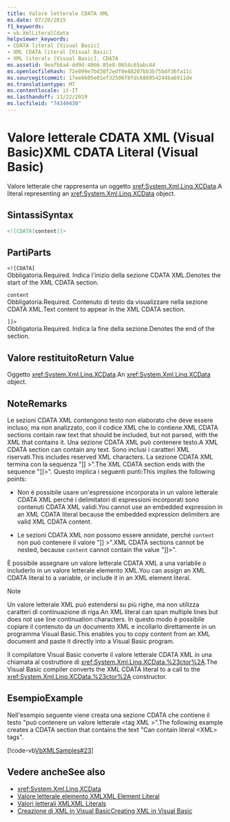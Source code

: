 ```yaml
---
title: Valore letterale CDATA XML
ms.date: 07/20/2015
f1_keywords:
- vb.XmlLiteralCdata
helpviewer_keywords:
- CDATA literal [Visual Basic]
- XML CDATA literal [Visual Basic]
- XML literals [Visual Basic], CDATA
ms.assetid: 9eafb6a4-dd9d-4866-85e8-0654c65abc44
ms.openlocfilehash: 72e899e7bd30f2edf0e88207bb3b75bdf36fa11c
ms.sourcegitcommit: 17ee6605e01ef32506f8fdc686954244ba6911de
ms.translationtype: MT
ms.contentlocale: it-IT
ms.lasthandoff: 11/22/2019
ms.locfileid: "74349430"
---
```

# <a name="xml-cdata-literal-visual-basic"></a><span data-ttu-id="62a2f-102">Valore letterale CDATA XML (Visual Basic)</span><span class="sxs-lookup"><span data-stu-id="62a2f-102">XML CDATA Literal (Visual Basic)</span></span>
<span data-ttu-id="62a2f-103">Valore letterale che rappresenta un oggetto <xref:System.Xml.Linq.XCData>.</span><span class="sxs-lookup"><span data-stu-id="62a2f-103">A literal representing an <xref:System.Xml.Linq.XCData> object.</span></span>  
  
## <a name="syntax"></a><span data-ttu-id="62a2f-104">Sintassi</span><span class="sxs-lookup"><span data-stu-id="62a2f-104">Syntax</span></span>  
  
```xml  
<![CDATA[content]]>  
```  
  
## <a name="parts"></a><span data-ttu-id="62a2f-105">Parti</span><span class="sxs-lookup"><span data-stu-id="62a2f-105">Parts</span></span>  
 `<![CDATA[`  
 <span data-ttu-id="62a2f-106">Obbligatoria.</span><span class="sxs-lookup"><span data-stu-id="62a2f-106">Required.</span></span> <span data-ttu-id="62a2f-107">Indica l'inizio della sezione CDATA XML.</span><span class="sxs-lookup"><span data-stu-id="62a2f-107">Denotes the start of the XML CDATA section.</span></span>  
  
 `content`  
 <span data-ttu-id="62a2f-108">Obbligatoria.</span><span class="sxs-lookup"><span data-stu-id="62a2f-108">Required.</span></span> <span data-ttu-id="62a2f-109">Contenuto di testo da visualizzare nella sezione CDATA XML.</span><span class="sxs-lookup"><span data-stu-id="62a2f-109">Text content to appear in the XML CDATA section.</span></span>  
  
 `]]>`  
 <span data-ttu-id="62a2f-110">Obbligatoria.</span><span class="sxs-lookup"><span data-stu-id="62a2f-110">Required.</span></span> <span data-ttu-id="62a2f-111">Indica la fine della sezione.</span><span class="sxs-lookup"><span data-stu-id="62a2f-111">Denotes the end of the section.</span></span>  
  
## <a name="return-value"></a><span data-ttu-id="62a2f-112">Valore restituito</span><span class="sxs-lookup"><span data-stu-id="62a2f-112">Return Value</span></span>  
 <span data-ttu-id="62a2f-113">Oggetto <xref:System.Xml.Linq.XCData>.</span><span class="sxs-lookup"><span data-stu-id="62a2f-113">An <xref:System.Xml.Linq.XCData> object.</span></span>  
  
## <a name="remarks"></a><span data-ttu-id="62a2f-114">Note</span><span class="sxs-lookup"><span data-stu-id="62a2f-114">Remarks</span></span>  
 <span data-ttu-id="62a2f-115">Le sezioni CDATA XML contengono testo non elaborato che deve essere incluso, ma non analizzato, con il codice XML che lo contiene.</span><span class="sxs-lookup"><span data-stu-id="62a2f-115">XML CDATA sections contain raw text that should be included, but not parsed, with the XML that contains it.</span></span> <span data-ttu-id="62a2f-116">Una sezione CDATA XML può contenere testo.</span><span class="sxs-lookup"><span data-stu-id="62a2f-116">A XML CDATA section can contain any text.</span></span> <span data-ttu-id="62a2f-117">Sono inclusi i caratteri XML riservati.</span><span class="sxs-lookup"><span data-stu-id="62a2f-117">This includes reserved XML characters.</span></span> <span data-ttu-id="62a2f-118">La sezione CDATA XML termina con la sequenza "]] >".</span><span class="sxs-lookup"><span data-stu-id="62a2f-118">The XML CDATA section ends with the sequence "]]>".</span></span> <span data-ttu-id="62a2f-119">Questo implica i seguenti punti:</span><span class="sxs-lookup"><span data-stu-id="62a2f-119">This implies the following points:</span></span>  
  
- <span data-ttu-id="62a2f-120">Non è possibile usare un'espressione incorporata in un valore letterale CDATA XML perché i delimitatori di espressioni incorporati sono contenuti CDATA XML validi.</span><span class="sxs-lookup"><span data-stu-id="62a2f-120">You cannot use an embedded expression in an XML CDATA literal because the embedded expression delimiters are valid XML CDATA content.</span></span>  
  
- <span data-ttu-id="62a2f-121">Le sezioni CDATA XML non possono essere annidate, perché `content` non può contenere il valore "]] >".</span><span class="sxs-lookup"><span data-stu-id="62a2f-121">XML CDATA sections cannot be nested, because `content` cannot contain the value "]]>".</span></span>  
  
 <span data-ttu-id="62a2f-122">È possibile assegnare un valore letterale CDATA XML a una variabile o includerlo in un valore letterale elemento XML.</span><span class="sxs-lookup"><span data-stu-id="62a2f-122">You can assign an XML CDATA literal to a variable, or include it in an XML element literal.</span></span>  
  
> [!NOTE]
> <span data-ttu-id="62a2f-123">Un valore letterale XML può estendersi su più righe, ma non utilizza caratteri di continuazione di riga.</span><span class="sxs-lookup"><span data-stu-id="62a2f-123">An XML literal can span multiple lines but does not use line continuation characters.</span></span> <span data-ttu-id="62a2f-124">In questo modo è possibile copiare il contenuto da un documento XML e incollarlo direttamente in un programma Visual Basic.</span><span class="sxs-lookup"><span data-stu-id="62a2f-124">This enables you to copy content from an XML document and paste it directly into a Visual Basic program.</span></span>  
  
 <span data-ttu-id="62a2f-125">Il compilatore Visual Basic converte il valore letterale CDATA XML in una chiamata al costruttore di <xref:System.Xml.Linq.XCData.%23ctor%2A>.</span><span class="sxs-lookup"><span data-stu-id="62a2f-125">The Visual Basic compiler converts the XML CDATA literal to a call to the <xref:System.Xml.Linq.XCData.%23ctor%2A> constructor.</span></span>  
  
## <a name="example"></a><span data-ttu-id="62a2f-126">Esempio</span><span class="sxs-lookup"><span data-stu-id="62a2f-126">Example</span></span>  
 <span data-ttu-id="62a2f-127">Nell'esempio seguente viene creata una sezione CDATA che contiene il testo "può contenere un valore letterale \<tag XML >".</span><span class="sxs-lookup"><span data-stu-id="62a2f-127">The following example creates a CDATA section that contains the text "Can contain literal \<XML> tags".</span></span>  
  
 [!code-vb[VbXMLSamples#23](~/samples/snippets/visualbasic/VS_Snippets_VBCSharp/VbXMLSamples/VB/XMLSamples11.vb#23)]  
  
## <a name="see-also"></a><span data-ttu-id="62a2f-128">Vedere anche</span><span class="sxs-lookup"><span data-stu-id="62a2f-128">See also</span></span>

- <xref:System.Xml.Linq.XCData>
- [<span data-ttu-id="62a2f-129">Valore letterale elemento XML</span><span class="sxs-lookup"><span data-stu-id="62a2f-129">XML Element Literal</span></span>](../../../visual-basic/language-reference/xml-literals/xml-element-literal.md)
- [<span data-ttu-id="62a2f-130">Valori letterali XML</span><span class="sxs-lookup"><span data-stu-id="62a2f-130">XML Literals</span></span>](../../../visual-basic/language-reference/xml-literals/index.md)
- [<span data-ttu-id="62a2f-131">Creazione di XML in Visual Basic</span><span class="sxs-lookup"><span data-stu-id="62a2f-131">Creating XML in Visual Basic</span></span>](../../../visual-basic/programming-guide/language-features/xml/creating-xml.md)
